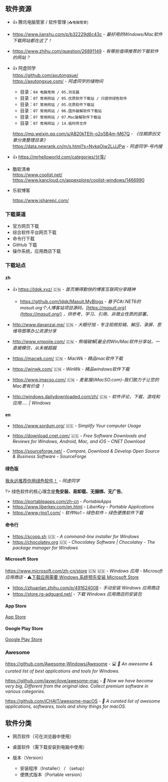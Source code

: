 ## 软件资源

- 👍 腾讯电脑管家 / 软件管理 <small>[📥电脑管家]</small>

- 
  https://www.jianshu.com/p/b32229d6c43c - *最好用的Windows/Mac软件下载网站都在这了！*

- 
  https://www.zhihu.com/question/26891149 - *有哪些值得推荐的下载软件的网站？*

- 👍 阿虚同学  
  <i class="fa fa-github"></i> https://github.com/axutongxue/  
  https://axutongxue.com/ - *阿虚同学的储物间*
  
  - 目录：`04 电脑常用 / 05.浏览器`
  - 目录：`07 常用网站 / 05.优质软件下载站 / 只提供绿色软件`
  - 目录：`07 常用网站 / 05.优质软件下载站`
  - 目录：`07 常用网站 / 06.国外破解软件下载站`
  - 目录：`07 常用网站 / 07.Mac破解软件下载站`
  - 目录：`07 常用网站 / 14.临时传文件`
  
  https://mp.weixin.qq.com/s/AB20kTElh-o2o5B4m-M67Q - *《往期原创文章分类整理目录》*    
  https://data.newrank.cn/m/s.html?s=NykqOiw2LjJJPw - *阿虚同学-号内搜*
  
- 👍 https://mrhelloworld.com/categories/分享/

- 酷软清单  
  https://www.coolist.net/  
  https://www.kancloud.cn/appexplore/coolist-windows/1466990

- 乐软博客

  https://www.isharepc.com/
  
  

### 下载渠道

- 官方网页下载
- 综合软件平台网页下载
- 命令行下载
- GitHub 下载
- 操作系统，应用商店下载



### 下载站点

#### zh

- 👍 <i class="fa fa-windows"></i>
  <i class="fa fa-apple"></i>
  https://ldqk.xyz/ :cn: - *首页懒得勤快的博客互联网分享精神*
  - <i class="fa fa-github"></i>
    https://github.com/ldqk/Masuit.MyBlogs - *基于C#/.NET6的 masuit.org个人博客站项目源码，[https://masuit.org](https://masuit.org/) ，供参考、学习、引用、非商业性质的部署。*
- <i class="fa fa-windows"></i> http://www.dayanzai.me/ :cn: - *大眼仔旭 - 专注视频剪辑、解压、录屏、思维导图等办公资源分享*
- <i class="fa fa-windows"></i> http://www.xmpojie.com/ :cn: - *熊喵破解|最全的Win/Mac软件分享站，一直被模仿，从未被超越*

- <i class="fa fa-apple"></i> https://macwk.com/ :cn: - *MacWk - 精品mac软件下载*

- <i class="fa fa-windows"></i> https://winwk.com/ :cn: - *WinWk - 精品windows软件下载*
- <i class="fa fa-apple"></i> https://www.imacso.com/ :cn: - *麦氪搜(iMacSO.com)-我们致力于让您的Mac更有价值 ！*
- <i class="fa fa-windows"></i> <i class="fa fa-apple"></i> <i class="ri-android-line"></i> <i class="ri-apple-line"></i> http://windows.dailydownloaded.com/zh/ :cn: - *软件评论，下载，游戏和应用..... | Windows*

#### en

- <i class="fa fa-windows"></i> https://www.sordum.org/ :us: - *Simplify Your computer Usage*

- <i class="fa fa-windows"></i> <i class="fa fa-apple"></i> <i class="ri-android-line"></i> <i class="ri-apple-line"></i> https://download.cnet.com/ :us: - *Free Software Downloads and Reviews for Windows, Android, Mac, and iOS – CNET Download*

- <i class="fa fa-windows"></i> <i class="fa fa-apple"></i> <i class="ri-android-line"></i> https://sourceforge.net/ - *Compare, Download & Develop Open Source & Business Software - SourceForge*

#### 

#### 绿色版

[我永远推荐你用绿色软件！](https://mp.weixin.qq.com/s?__biz=MzA5NjEwNjE0OQ==&mid=2247486715&idx=1&sn=6b916bf7f59006bdadbb3b6fffdd2f5b&chksm=90b46f31a7c3e6273213d36284ff8a3ce925215584b1428cebc612242b94ad46fe19952d7a38&scene=4&rd2werd=1#wechat_redirect) - *阿虚同学*

?> 绿色软件的核心理念是**免安装、易卸载、无捆绑、无广告**。

- https://portableapps.com/zh-cn - *PortableApps*
- https://www.liberkey.com/en.html - *LiberKey - Portable Applications*
- https://www.rjno1.com/ - *软件No1 – 绿色软件 – 绿色便携软件下载*

#### 命令行

- <i class="fa fa-windows"></i> https://scoop.sh :us: - *A command-line installer for Windows*
- <i class="fa fa-windows"></i> https://chocolatey.org :us: - *Chocolatey Software | Chocolatey - The package manager for Windows*



#### Microsoft Store

<i class="fa fa-windows"></i> https://www.microsoft.com/zh-cn/store :cn: :us: - *Windows 应用 - Microsoft 应用商店* - ⚠️<u>下载应用需要 Windows 系统预先安装 Microsoft Store</u>

- https://zhuanlan.zhihu.com/p/491624008 - *手动安装 Windows 应用商店*
- https://store.rg-adguard.net/ - *下载 Windows 应用商店的安装包*



#### App Store

<i class="ri-link"></i> [App Store](/os/mobile/?id=app-store)



#### Google Play Store

<i class="ri-link"></i> [Google Play Store](/os/mobile/?id=google-play-store)



### Awesome

<i class="fa fa-windows"></i> https://github.com/Awesome-Windows/Awesome - *💻 🎉 An awesome & curated list of best applications and tools for Windows.*

<i class="fa fa-apple"></i> https://github.com/jaywcjlove/awesome-mac - * Now we have become very big, Different from the original idea. Collect premium software in various categories.*

<i class="fa fa-apple"></i> https://github.com/iCHAIT/awesome-macOS - * A curated list of awesome applications, softwares, tools and shiny things for macOS.*



## 软件分类

- 网页软件（可在浏览器中使用）
- 桌面软件（需下载安装到电脑中使用）



- 版本（Version）

  - 安装程序（Installer） / （setup）
  - 便携式版本（Portable version）
